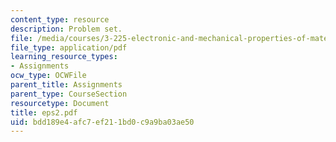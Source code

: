 ```yaml
---
content_type: resource
description: Problem set.
file: /media/courses/3-225-electronic-and-mechanical-properties-of-materials-fall-2007/bdd189e4afc7ef211bd0c9a9ba03ae50_eps2.pdf
file_type: application/pdf
learning_resource_types:
- Assignments
ocw_type: OCWFile
parent_title: Assignments
parent_type: CourseSection
resourcetype: Document
title: eps2.pdf
uid: bdd189e4-afc7-ef21-1bd0-c9a9ba03ae50
---
```

